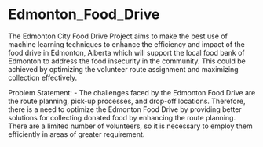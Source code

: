 # Edmonton_Food_Drive
The Edmonton City Food Drive Project aims to make the best use of machine learning techniques to enhance the efficiency and impact of the food drive in Edmonton, Alberta which will support the local food bank of Edmonton to address the food insecurity in the community. This could be achieved by optimizing the volunteer route assignment and maximizing collection effectively.

Problem Statement: -
The challenges faced by the Edmonton Food Drive are the route planning, pick-up processes, and drop-off locations. Therefore, there is a need to optimize the Edmonton Food Drive by providing better solutions for collecting donated food by enhancing the route planning. There are a limited number of volunteers, so it is necessary to employ them efficiently in areas of greater requirement.

